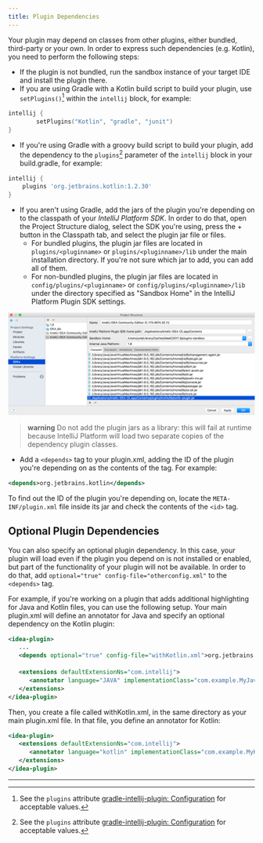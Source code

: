 ```yaml
---
title: Plugin Dependencies
---
```


Your plugin may depend on classes from other plugins, either bundled, third-party or your own. In order to express such 
dependencies (e.g. Kotlin), you need to perform the following steps:
* If the plugin is not bundled, run the sandbox instance of your target IDE and install the plugin there.
* If you are using Gradle with a Kotlin build script to build your plugin, use `setPlugins()`[^gradleplugin] within the `intellij` block, for example:

```kotlin
intellij {
        setPlugins("Kotlin", "gradle", "junit")
}
```
* If you're using Gradle with a groovy build script to build your plugin,  add the dependency to the `plugins`[^gradleplugin] parameter of the `intellij` block in your build.gradle, for example:

```groovy
intellij {
    plugins 'org.jetbrains.kotlin:1.2.30'
}
```
* If you aren't using Gradle, add the jars of the plugin you're depending on to the classpath of your *IntelliJ Platform SDK*.
  In order to do that, open the Project Structure dialog, select the SDK you're using, press the + button in the Classpath tab, and
  select the plugin jar file or files.
    * For bundled plugins, the plugin jar files are located in `plugins/<pluginname>` or `plugins/<pluginname>/lib` under the main installation directory.
      If you're not sure which jar to add, you can add all of them.
    * For non-bundled plugins, the plugin jar files are located in `config/plugins/<pluginname>` or `config/plugins/<pluginname>/lib` under the directory specified as "Sandbox Home" in the IntelliJ Platform Plugin SDK settings.


![Adding Plugin to Classpath](img/add_plugin_dependency.png)

> **warning** Do not add the plugin jars as a library: this will fail at runtime because IntelliJ Platform will load two separate copies of the dependency plugin classes.

* Add a `<depends>` tag to your plugin.xml, adding the ID of the plugin you're depending on as the contents of the tag.
For example:

```xml
<depends>org.jetbrains.kotlin</depends>
```

To find out the ID of the plugin you're depending on, locate the `META-INF/plugin.xml` file inside its jar and check the contents of the `<id>` tag.

## Optional Plugin Dependencies

You can also specify an optional plugin dependency. In this case, your plugin will load even if the plugin you depend on
is not installed or enabled, but part of the functionality of your plugin will not be available. In order to do that,
add `optional="true" config-file="otherconfig.xml"` to the `<depends>` tag.

For example,
if you're working on a plugin that adds additional highlighting for Java and Kotlin files, you can use the following
setup. Your main plugin.xml will define an annotator for Java and specify an optional dependency on the Kotlin plugin:

```xml
<idea-plugin>
   ...
   <depends optional="true" config-file="withKotlin.xml">org.jetbrains.kotlin</depends>

   <extensions defaultExtensionNs="com.intellij">
      <annotator language="JAVA" implementationClass="com.example.MyJavaAnnotator"/>
   </extensions>
</idea-plugin>
```

Then, you create a file called withKotlin.xml, in the same directory as your main plugin.xml file. In that file, you
define an annotator for Kotlin:

```xml
<idea-plugin>
   <extensions defaultExtensionNs="com.intellij">
      <annotator language="kotlin" implementationClass="com.example.MyKotlinAnnotator"/>
   </extensions>
</idea-plugin>
```

---
[^gradleplugin]: See the `plugins` attribute [gradle-intellij-plugin: Configuration](https://github.com/JetBrains/gradle-intellij-plugin#configuration) for acceptable values.

